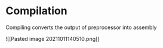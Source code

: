 # Compilation
Compiling converts the output of preprocessor into assembly

![[Pasted image 20211011140510.png]]